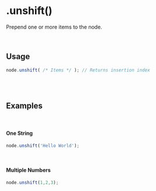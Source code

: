 
# .unshift()

Prepend one or more items to the node.

<br>

## Usage

```js
node.unshift( /* Items */ ); // Returns insertion index
```

<br>
<br>

## Examples

<br>

#### One String

```js
node.unshift('Hello World');
```

<br>

#### Multiple Numbers

```js
node.unshift(1,2,3);
```

<br>

